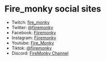 # Fire_monky social sites
- Twitch: [fire_monky](https://www.twitch.tv/fire_monky)
- Twitter: [@fiiremonky](https://twitter.com/Fiiremonky)
- Facebook: [Fiiremonky](https://www.facebook.com/Fiiremonky)
- Instagram: [Fiiremonky](https://www.instagram.com/fiiremonky)
- Youtube: [Fire_Monky](https://www.youtube.com/channel/UC5sxheaX5L5wFsFP6MwQDMA)
- Tiktok: [@fiiremonky](https://www.tiktok.com/@fiiremonky)
- Discord: [FireMonky Channel](https://discord.com/invite/tYjuDEF)
